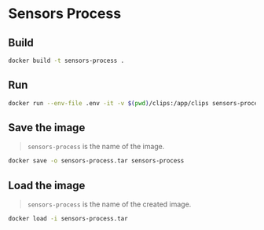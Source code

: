 
# Sensors Process

## Build

```bash
docker build -t sensors-process .
```

## Run

```bash
docker run --env-file .env -it -v $(pwd)/clips:/app/clips sensors-process
```

## Save the image

> `sensors-process` is the name of the image.
```bash
docker save -o sensors-process.tar sensors-process
```

## Load the image

> `sensors-process` is the name of the created image.
```bash
docker load -i sensors-process.tar
```

<!-- scp .env nap@192.168.1.134:/home/nap/pi-incidents -->

